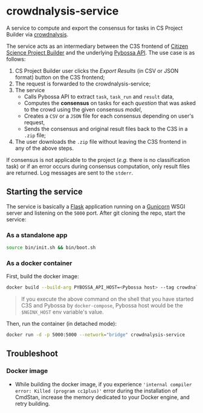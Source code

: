 # crowdnalysis-service
A service to compute and export the consensus for tasks in CS Project Builder via 
[crowdnalysis](https://github.com/Crowd4SDG/crowdnalysis).

The service acts as an intermediary between the C3S frontend of 
[Citizen Science Project Builder](https://lab.citizenscience.ch/) and the underlying 
[Pybossa API](https://docs.pybossa.com/api/intro/). 
The use case is as follows:
1. CS Project Builder user clicks the *Export Results* (in CSV or JSON format) button on the C3S frontend;
2. The request is forwarded to the crowdnalysis-service;
3. The service 
   - Calls Pybossa API to extract `task`, `task_run` and `result` data,
   - Computes the **consensus** on tasks for each *question* that was asked to the crowd using the 
given consensus *model*,
   - Creates a `CSV` or a `JSON` file for each consensus depending on user's request,
   - Sends the consensus and original result files back to the C3S in a `.zip` file;
4. The user downloads the `.zip` file without leaving the C3S frontend in any of the above steps.

If consensus is not applicable to the project (*e.g.* there is no classification task) or if an error occurs during 
consensus computation, only result files are returned. Log messages are sent to the `stderr`.

## Starting the service
The service is basically a [Flask](https://flask.palletsprojects.com/) application running on a 
[Gunicorn](https://gunicorn.org/) WSGI server and listening on the `5000` port. 
After git cloning the repo, start the service:

### As a standalone app
```bash
source bin/init.sh && bin/boot.sh 
```

### As a docker container
First, build the docker image:
```bash
docker build --build-arg PYBOSSA_API_HOST=<Pybossa host> --tag crowdnalysis-service .
```
> If you execute the above command on the shell that you have started C3S and Pybossa by `docker-compose`, 
> Pybossa host would be the `$NGINX_HOST` env variable's value.   

Then, run the container (in detached mode):
```bash
docker run -d -p 5000:5000 --network="bridge" crowdnalysis-service
```

## Troubleshoot
### Docker image
- While building the docker image, if you experience `'internal compiler error: Killed (program cc1plus)'` error 
during the installation of CmdStan, increase the memory dedicated to your Docker engine, and retry building.  